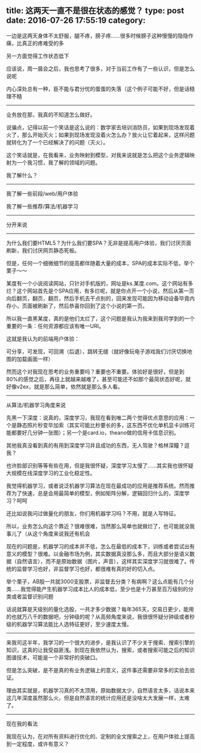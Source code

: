 title: 这两天一直不是很在状态的感觉？
type: post
date: 2016-07-26 17:55:19
category: 
---

一边是这两天身体不太舒服，腿不疼，膀子疼……很多时候膀子这种慢慢的隐隐作痛，比真正的疼难受的多

另一方面觉得工作状态低下

应该说，周一晨会之后，我也思考了很多，对于当前工作有了一些认识，但是怎么说呢

内心深处总有一种，臣不能与君分忧的蛋蛋的失落（这个例子可能不好，但是话糙理不糙

---

业务放在那，我真的不知道怎么做好。

说骗点，记得以前一个笑话是这么说的：数学家去培训消防员，如果到现场发现着火了，那么开始灭火；如果到现场发现没着火怎么办？放火让它着起来，这样问题就转化为了一个已经解决了的问题（灭火）。

这个笑话就是，在我看来，业务映射到模型，对我来说就是怎么把这个业务逻辑映射为一个我习惯，我了解的领域的问题。

我了解什么？

---

我了解一些前段/web/用户体验

我了解一些推荐/算法/机器学习

---

分开来说

---

为什么我们要HTML5？为什么我们要SPA？无非是提高用户体验，我们讨厌页面刷新，我们讨厌网页静态死板。

但是，任何一个细微细节的提高都伴随着大量的成本，SPA的成本实际不低，举个栗子～～

某度有一个小说阅读网站，只针对手机版的，网址是ks.某度.com。这个网站有多烂？这个网站首先是个SPA应用，有多烂呢，就是你点开一个小说，然后从第一页向后翻页，翻页，翻页，然后手机去干点别的，回来发现可能因为移动设备毕竟内存小，页面被刷新了，然后恭喜你回到了这个小说的第一页。

所以我一直黑某度，真的是他们太烂了，这个问题是我认为我来到我司学到的一个重要的一条：任何资源都应该有唯一URI。

这就是我认为的前端用户体验：

可分享，可发现，可回溯（后退），跳转无缝（就好像玩电子游戏我们讨厌切换地图的加载画面一样）

然而这个对我现在思考的业务重要吗？重要也不重要。体验好是很好，但是到80%的感觉之后，再往上就越来越难了，甚至可能还不如那个最简状态好呢，就好像v2ex，就是那么简单，依然就是那么多人看。

---

从算法/机器学习角度来说

先黑一下深度：说真的，深度学习，我现在看到唯二两个觉得优点意思的应用：一个是静态照片秒变毕加索（其实可能比秒要长的多，这东西不优化单机显卡训练可能都要好几分钟一张图）；另一个是card.io，theano做的信用卡信息识别。

其他我真没看到真的有用到深度学习并且成功的东西，无人驾驶？格林深瞳？逗我？

也许脸部识别等等有些在用，但是我很怀疑，深度学习太慢了……其实我也很怀疑大规模在线深度学习的工业化稳定性。

我觉得机器学习，或者说泛机器学习算法在现在最成功的应用是推荐系统。然而推荐为了快速，总是会用最简单的模型，例如矩阵分解，逻辑回归什么的，深度学习？呵呵

还比如说我问过做量化的朋友，你们用机器学习吗？不用，就是人写特征。

所以，业务怎么向这个靠近？很难很难，当然那么简单也就做烂了，也可能就没我事儿了（从这个角度来说我还有机会

现在的问题是，机器学习的成本并不低，怎么在最低的成本下，训练或者尝试出有意义的模型？很难。以金融市场为例，其实数据真没那么多，而且大部分是语义数据（自然语言），而不是原始数据（图片，声音），这样其实深度学习就很难了。传统的监督学习也好，非监督学习也好，都很难有真的好的切入点。

举个栗子，AB股一共就3000支股票，非监督去分类？有病啊？这么点能有几个分类……我觉得能产生机器学习成本比人的成本低，至少也是十万甚至百万级别的分类或者监督识别问题

话说就算是天级别的量化选股，一共才多少数据？每年365天，交易日更少，能用的也就万八千的数据吧，分钟级的呢？从高频角度来说，我很很怀疑分钟级或者秒级的机器学习算法能比人选特征更好，至少速度太慢。

---

来我司这半年，我学习的一个很大的进步，是我认识了不少关于搜索、搜索引擎的知识，这真的让我受益匪浅。到现在我依然认为，搜索，或者搜索可能之后的知识图谱技术，可能是一个非常好的突破口。

但是怎么突破，是不是真的有业务逻辑上的意义，这件事还需要非常多的实验去验证。

理由其实就是，机器学习真的不太顶用，原始数据太少，自然语言太多，话说本来这几年深度虽然那么火，但是自然语言的统计应用还是没啥太大发展一样，太难了。

---

现在我的看法

我现在认为，在对所有资料进行优化的、定制的全文搜索之上，在用户体验上提高到一定程度，或许有意义？

